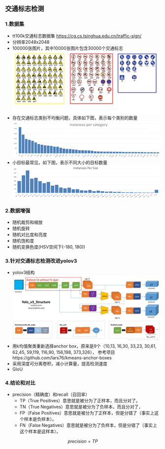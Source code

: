## 交通标志检测

### 1.数据集
* tt100k交通标志数据集 https://cg.cs.tsinghua.edu.cn/traffic-sign/
* 分辨率2048x2048
* 100000张图片，其中10000张图片包含30000个交通标志
![](assets/figure1.jpg)
* 存在交通标志类别不均衡问题，具体如下图，表示每个类别的数量
![](assets/figure2.png)
* 小目标最常见，如下图，表示不同大小的目标数量
![](assets/figure3.png)

### 2.数据增强
* 随机裁剪和缩放
* 随机旋转
* 随机对比度和亮度
* 随机饱和度
* 随机变换色度(HSV空间下(-180, 180))

### 3.针对交通标志检测改进yolov3
* yolov3结构
![](assets/figure4.png)
* 用k均值聚类重新选择anchor box，原来是9个（10,13,  16,30,  33,23,  30,61,  62,45,  59,119,  116,90,  156,198,  373,326），
参考项目https://github.com/lars76/kmeans-anchor-boxes
* 采用深度可分离卷积，减小计算量，提高检测速度
* GIoU

### 4.结论和对比
* precision（精确度）和recall（召回率）
  *  TP（True Positives）意思就是被分为了正样本，而且分对了。
  * TN（True Negatives）意思就是被分为了负样本，而且分对了，
  * FP（False Positives）意思就是被分为了正样本，但是分错了（事实上这个样本是负样本）。
  * FN（False Negatives）意思就是被分为了负样本，但是分错了（事实上这个样本是这样本）。

$$
precision = TP
$$


